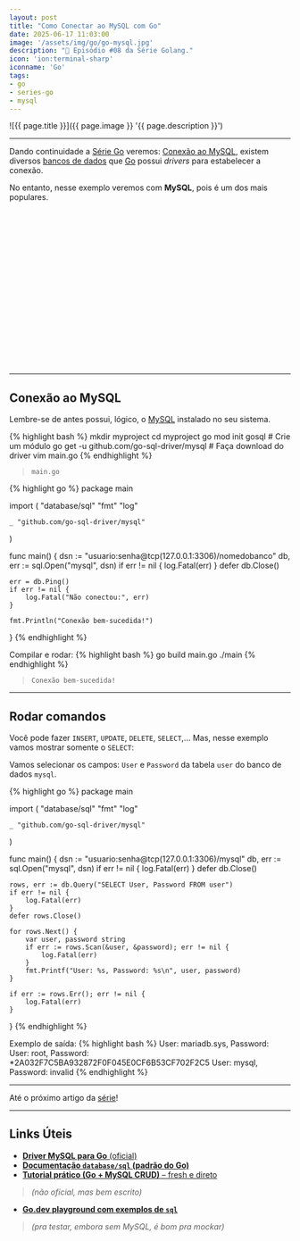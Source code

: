 ```yaml
---
layout: post
title: "Como Conectar ao MySQL com Go"
date: 2025-06-17 11:03:00
image: '/assets/img/go/go-mysql.jpg'
description: "🐹 Episódio #08 da Série Golang."
icon: 'ion:terminal-sharp'
iconname: 'Go'
tags:
- go
- series-go
- mysql
---
```


![{{ page.title }}]({{ page.image }} '{{ page.description }}')

---

Dando continuidade a [Série Go](https://terminalroot.com.br/tags#series-go) veremos: [Conexão ao MySQL](https://terminalroot.com.br/mysql), existem diversos [bancos de dados](https://terminalroot.com.br/tags#sql) que [Go](https://terminalroot.com.br/tags#go) possui *drivers* para estabelecer a conexão.

No entanto, nesse exemplo veremos com **MySQL**, pois é um dos mais populares.


<!-- SQUARE - GAMES ROOT -->
<script async src="//pagead2.googlesyndication.com/pagead/js/adsbygoogle.js"></script>
<ins class="adsbygoogle"
style="display:inline-block;width:336px;height:280px"
data-ad-client="ca-pub-2838251107855362"
data-ad-slot="5351066970"></ins>
<script>
(adsbygoogle = window.adsbygoogle || []).push({});
</script>

---

## Conexão ao MySQL
Lembre-se de antes possui, lógico, o [MySQL](https://terminalroot.com.br/tags#mysql) instalado no seu sistema.

{% highlight bash %}
mkdir myproject
cd myproject
go mod init gosql # Crie um módulo
go get -u github.com/go-sql-driver/mysql # Faça download do driver
vim main.go
{% endhighlight %}

> `main.go`

{% highlight go %}
package main

import (
	"database/sql"
	"fmt"
	"log"

	_ "github.com/go-sql-driver/mysql"
)

func main() {
	dsn := "usuario:senha@tcp(127.0.0.1:3306)/nomedobanco"
	db, err := sql.Open("mysql", dsn)
	if err != nil {
		log.Fatal(err)
	}
	defer db.Close()

	err = db.Ping()
	if err != nil {
		log.Fatal("Não conectou:", err)
	}

	fmt.Println("Conexão bem-sucedida!")
}
{% endhighlight %}

Compilar e rodar:
{% highlight bash %}
go build main.go
./main
{% endhighlight %}
> `Conexão bem-sucedida!`

---

## Rodar comandos
Você pode fazer `INSERT`, `UPDATE`, `DELETE`, `SELECT`,... Mas, nesse exemplo vamos mostrar somente o `SELECT`:

Vamos selecionar os campos: `User` e `Password` da tabela `user` do banco de dados `mysql`.

{% highlight go %}
package main

import (
	"database/sql"
	"fmt"
	"log"

	_ "github.com/go-sql-driver/mysql"
)

func main() {
	dsn := "usuario:senha@tcp(127.0.0.1:3306)/mysql"
	db, err := sql.Open("mysql", dsn)
	if err != nil {
		log.Fatal(err)
	}
	defer db.Close()

	rows, err := db.Query("SELECT User, Password FROM user")
	if err != nil {
		log.Fatal(err)
	}
	defer rows.Close()

	for rows.Next() {
		var user, password string
		if err := rows.Scan(&user, &password); err != nil {
			log.Fatal(err)
		}
		fmt.Printf("User: %s, Password: %s\n", user, password)
	}

	if err := rows.Err(); err != nil {
		log.Fatal(err)
	}
}
{% endhighlight %}

Exemplo de saída:
{% highlight bash %}
User: mariadb.sys, Password: 
User: root, Password: *2A032F7C5BA932872F0F045E0CF6B53CF702F2C5
User: mysql, Password: invalid
{% endhighlight %}

---

Até o próximo artigo da [série](https://terminalroot.com.br/tags/#series-go)!

---

## Links Úteis
+ [**Driver MySQL para Go** (oficial)](https://github.com/go-sql-driver/mysql)
+ [**Documentação `database/sql` (padrão do Go)**](https://pkg.go.dev/database/sql)
+ [**Tutorial prático (Go + MySQL CRUD)** – fresh e direto](https://gobyexample.com/mysql)
> *(não oficial, mas bem escrito)*
+ [**Go.dev playground com exemplos de `sql`**](https://go.dev/play/)
> *(pra testar, embora sem MySQL, é bom pra mockar)*


